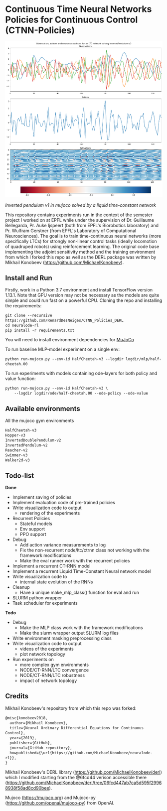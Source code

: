 # Continuous Time Neural Networks Policies for Continuous Control (CTNN-Policies)

![inverted pendulum v1 in mujoco](plots/LTC_state_plots.png)

*Inverted pendulum v1 in mujoco solved by a liquid time-constant network*

<!-- ![inverted pendulum v1 in mujoco](plots/LTC_state_plots.png) -->
<!-- *Activation of the hidden states of the 64 LTC neurons used to solve the inverted problem above* -->

This repository contains experiments run in the context of the semester project I worked on at EPFL while under the supervision of Dr. Guillaume Bellegarda, Pr. Auke Ijspeert (both from EPFL's Biorobotics laboratory) and Pr. Wulfram Gerstner (from EPFL's Laboratory of Computational Neurosciences). The goal is to train time-continuous neural networks (more specifically LTCs) for strongly non-linear control tasks (ideally locomotion of quadruped robots) using reinforcement learning. The original code base implementing the adjoint sensitivity method and the training environment from which I forked this repo as well as the DERL package was written by Mikhail Konobeev (https://github.com/MichaelKonobeev).


## Install and Run

Firstly, work in a Python 3.7 environment and install TensorFlow version 1.13.1. Note that GPU version
may not be necessary as the models are quite simple and could run
fast on a powerful CPU. Cloning the repo and installing
the requirements:
```{bash}
git clone --recursive https://github.com/RenardDesNeiges/CTNN_Policies_DERL
cd neuralode-rl
pip install -r requirements.txt
```
You will need to install environment dependencies for
[MuJoCo](https://github.com/openai/mujoco-py)

To run baseline MLP-model experiment on a single env:
```{bash}
python run-mujoco.py --env-id HalfCheetah-v3 --logdir logdir/mlp/half-cheetah.00
```
To run experiments with models containing ode-layers for both
policy and value function:
```{bash}
python run-mujoco.py --env-id HalfCheetah-v3 \
    --logdir logdir/ode/half-cheetah.00 --ode-policy --ode-value
```

## Available environments

All the mujoco gym environments

```
HalfCheetah-v3
Hopper-v3
InvertedDoublePendulum-v2
InvertedPendulum-v2
Reacher-v2
Swimmer-v3
Walker2d-v3
```

## Todo-list

**Done**
* Implement saving of policies
* Implement evaluation code of pre-trained policies
* Write visualization code to output 
  * rendering of the experiments
* Recurrent Policies
  * Stateful models
  * Env support
  * PPO support
* Debug
  * Add action variance measurements to log
  * Fix the non-recurrent node/ltc/ctrnn class not working with the framework modifications
  * Make the eval runner work with the recurrent policies
* Implement a recurrent CT-RNN model
* Implement a recurrent Liquid Time-Constant Neural network model
* Write visualization code to
  * internal state evolution of the RNNs
* Cleanup
  * Have a unique make_mlp_class() function for eval and run
* SLURM python wrapper
* Task scheduler for experiments

**Todo**
* Debug
  * Make the MLP class work with the framework modifications
  * Make the slurm wrapper output SLURM log files
* Write environment masking preprocessing class
* Write visualization code to output 
  * videos of the experiments
  * plot network topology
* Run experiments on 
  * more complex gym environments
  * NODE/CT-RNN/LTC convergence
  * NODE/CT-RNN/LTC robustness
  * impact of network topology

## Credits

Mikhail Konobeev's repository from which this repo was forked:
```
@misc{konobeev2018,
  author={Mikhail Konobeev},
  title={Neural Ordinary Differential Equations for Continuous Control},
  year={2019},
  publisher={GitHub},
  journal={GitHub repository},
  howpublished={\url{https://github.com/MichaelKonobeev/neuralode-rl}},
}
```

Mikhail Konobeev's DERL library (https://github.com/MichaelKonobeev/derl)  which I modified starting from the @6fcd44 verison accessible there (https://github.com/MichaelKonobeev/derl/tree/06fcd447ab7ca5d595f29968938f58ad8cd90bee).


Mujoco (https://mujoco.org) and Mujoco-py (https://github.com/openai/mujoco-py) from OpenAI.